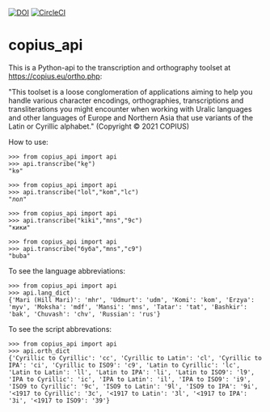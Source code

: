 [![DOI](https://zenodo.org/badge/428920599.svg)](https://zenodo.org/badge/latestdoi/428920599) [![CircleCI](https://circleci.com/gh/martino-vic/copius_api/tree/master.svg?style=svg)](https://circleci.com/gh/martino-vic/copius_api/tree/master)

# copius_api
This is a Python-api to the transcription and orthography toolset at https://copius.eu/ortho.php:  
  
"This toolset is a loose conglomeration of applications aiming to help you handle various character encodings, orthographies, transcriptions and transliterations you might encounter when working with Uralic languages and other languages of Europe and Northern Asia that use variants of the Latin or Cyrillic alphabet." (Copyright © 2021 COPIUS) 
  
How to use:

```
>>> from copius_api import api
>>> api.transcribe("ke̮")
"kɘ"
```
```
>>> from copius_api import api
>>> api.transcribe("lol","kom","lc")
"лол"
```
```
>>> from copius_api import api
>>> api.transcribe("kiki","mns","9c")
"кики"
```
```
>>> from copius_api import api
>>> api.transcribe("буба","mns","c9")
"buba"
```

To see the language abbreviations:

```
>>> from copius_api import api
>>> api.lang_dict
{'Mari (Hill Mari)': 'mhr', 'Udmurt': 'udm', 'Komi': 'kom', 'Erzya': 'myv', 'Moksha': 'mdf', 'Mansi': 'mns', 'Tatar': 'tat', 'Bashkir': 'bak', 'Chuvash': 'chv', 'Russian': 'rus'}
```

To see the script abbrevations:

```
>>> from copius_api import api
>>> api.orth_dict
{'Cyrillic to Cyrillic': 'cc', 'Cyrillic to Latin': 'cl', 'Cyrillic to IPA': 'ci', 'Cyrillic to ISO9': 'c9', 'Latin to Cyrillic': 'lc', 'Latin to Latin': 'll', 'Latin to IPA': 'li', 'Latin to ISO9': 'l9', 'IPA to Cyrillic': 'ic', 'IPA to Latin': 'il', 'IPA to ISO9': 'i9', 'ISO9 to Cyrillic': '9c', 'ISO9 to Latin': '9l', 'ISO9 to IPA': '9i', '<1917 to Cyrillic': '3c', '<1917 to Latin': '3l', '<1917 to IPA': '3i', '<1917 to ISO9': '39'}
```
